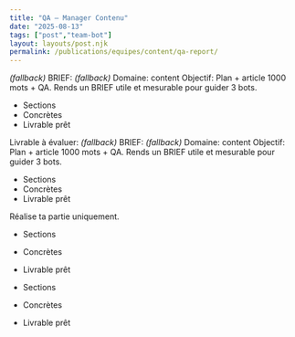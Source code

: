 ```yaml
---
title: "QA — Manager Contenu"
date: "2025-08-13"
tags: ["post","team-bot"]
layout: layouts/post.njk
permalink: /publications/equipes/content/qa-report/
---
```

*(fallback)* BRIEF:
*(fallback)* Domaine: content
Objectif: Plan + article 1000 mots + QA.
Rends un BRIEF utile et mesurable pour guider 3 bots.

- Sections
- Concrètes
- Livrable prêt

Livrable à évaluer:
*(fallback)* BRIEF:
*(fallback)* Domaine: content
Objectif: Plan + article 1000 mots + QA.
Rends un BRIEF utile et mesurable pour guider 3 bots.

- Sections
- Concrètes
- Livrable prêt

Réalise ta partie uniquement.

- Sections
- Concrètes
- Livrable prêt

- Sections
- Concrètes
- Livrable prêt
